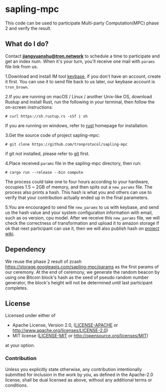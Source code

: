 # sapling-mpc

This code can be used to participate Multi-party Computation(MPC) phase 2 and verify the result.

## What do I do?

Contact **jiangyuanshu@tron.network** to schedule a time to participate and get an index num. When it's your turn, you'll receive one mail with `params` file link from us.

1.Download and install IM tool [keybase](https://keybase.io/), if you don't have an account, create it first. You can use it to send file back to us later, our keybase account is `tron_brown`.

2.If you are running on macOS / Linux / another Unix-like OS, download Rustup and install Rust, run the following in your terminal, then follow the on-screen instructions:               
```
# curl https://sh.rustup.rs -sSf | sh
```

If you are running on windows, refer to [rust](https://www.rust-lang.org/learn/get-started) homepage for installation.

3.Get the source code of project sapling-mpc:
```
# git clone https://github.com/tronprotocol/sapling-mpc
```
if git not installed, please refer to [git](https://git-scm.com/downloads) first.

4.Place received `params` file in the sapling-mpc directory, then run:
```
# cargo run --release --bin compute
```

The process could take one to four hours according to your hardware, occupies 1.5 ~ 2GB of memory, and then spits out a `new_params` file. The process also prints a hash. This hash is what you and others can use to verify that your contribution actually ended up in the final parameters. 

5.You are encouraged to send file `new_params` to us with keybase, and send us the hash value and your system configuration information with email, such as os version, cpu model. After we receive this `new_params` file, we will check the correctness of transformation and upload it to amazon storage if ok that next participant can use it, then we will also publish hash on [project wiki](https://github.com/tronprotocol/sapling-mpc/wiki).

## Dependency
We reuse the phase 2 result of zcash https://storage.googleapis.com/sapling-mpc/params as the first params of our ceremony. At the end of ceremony, we generate the random beacon by using one Bitcoin block's hash as the seed of pseudo random number generator, the block's height will not be determined until last participant completes.

## License

Licensed under either of

 * Apache License, Version 2.0, ([LICENSE-APACHE](LICENSE-APACHE) or http://www.apache.org/licenses/LICENSE-2.0)
 * MIT license ([LICENSE-MIT](LICENSE-MIT) or http://opensource.org/licenses/MIT)

at your option.

### Contribution

Unless you explicitly state otherwise, any contribution intentionally
submitted for inclusion in the work by you, as defined in the Apache-2.0
license, shall be dual licensed as above, without any additional terms or
conditions.
